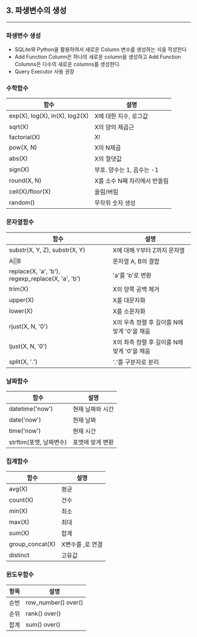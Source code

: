 ## 3. 파생변수의 생성
------------------------------
### **파생변수 생성**
- SQLite와 Python을 활용하여서 새로운 Column 변수를 생성하는 식을 작성한다
- Add Function Column은 하나의 새로운 column을 생성하고 Add Function Columns은 다수의 새로운 columns를 생성한다.
- Query Executor 사용 권장

### **수학함수**
|함수|설명|
|---|---|
|exp(X), log(X), ln(X), log2(X)|X에 대한 지수, 로그값|
|sqrt(X)|X의 양의 제곱근|
|factorial(X)|X!|
|pow(X, N)|X의 N제곱|
|abs(X)|X의 절댓값|
|sign(X)|부호. 양수는 1, 음수는 -1|
|round(X, N)|X를 소수 N째 자리에서 반올림|
|ceil(X)/floor(X)|올림/버림|
|random()|무작위 숫자 생성|

### **문자열함수**
|함수|설명|
|---|---|
|substr(X, Y, Z), substr(X, Y)|X에 대해 Y부터 Z까지 문자열|
|A\|\|B|문자열 A, B의 결합|
|replace(X, 'a', 'b'), regexp_replace(X, 'a', 'b')|'a'를 'b'로 변환|
|trim(X)|X의 양쪽 공백 제거|
|upper(X)|X를 대문자화|
|lower(X)|X를 소문자화|
|rjust(X, N, '0')|X의 우측 정렬 후 길이를 N에 맞게 '0'을 채움|
|ljust(X, N, '0')|X의 좌측 정렬 후 길이를 N에 맞게 '0'을 채움|
|split(X, '.')|'.'를 구분자로 분리|

### **날짜함수**
|함수|설명|
|---|---|
|datetime('now')|현재 날짜와 시간|
|date('now')|현재 날짜|
|time('now')|현재 시간|
|strftim(포맷, 날짜변수)|포맷에 맞게 변환|

### **집계함수**
|함수|설명|
|---|---|
|avg(X)|평균|
|count(X)|건수|
|min(X)|최소|
|max(X)|최대|
|sum(X)|합계|
|group_concat(X)|X변수를 ,로 연결|
|distinct|고유값|

### **윈도우함수**
|항목|설명|
|---|---|
|순번|row_number() over()|
|순위|rank() over()|
|합계|sum() over()|
